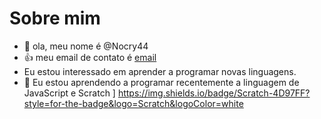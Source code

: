 # Sobre mim
- 👋 ola, meu nome é @Nocry44
- :+1: meu email de contato é [email](brayan.vinicios.nogueira@escola.pr.gov.br)
- Eu estou interessado em aprender a programar novas linguagens.
- 🌱 Eu estou aprendendo a programar recentemente a linguagem de JavaScript e Scratch
]
https://img.shields.io/badge/Scratch-4D97FF?style=for-the-badge&logo=Scratch&logoColor=white
